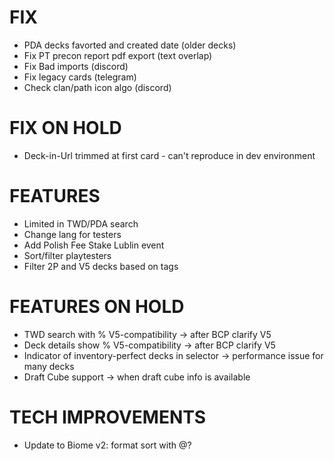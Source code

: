 # FIX
- PDA decks favorted and created date (older decks)
- Fix PT precon report pdf export (text overlap)
- Fix Bad imports (discord)
- Fix legacy cards (telegram)
- Check clan/path icon algo (discord)

# FIX ON HOLD
- Deck-in-Url trimmed at first card - can't reproduce in dev environment

# FEATURES
- Limited in TWD/PDA search
- Change lang for testers
- Add Polish Fee Stake Lublin event
- Sort/filter playtesters
- Filter 2P and V5 decks based on tags

# FEATURES ON HOLD
- TWD search with % V5-compatibility -> after BCP clarify V5
- Deck details show % V5-compatibility -> after BCP clarify V5
- Indicator of inventory-perfect decks in selector -> performance issue for many decks
- Draft Cube support -> when draft cube info is available

# TECH IMPROVEMENTS
- Update to Biome v2: format sort with @?

